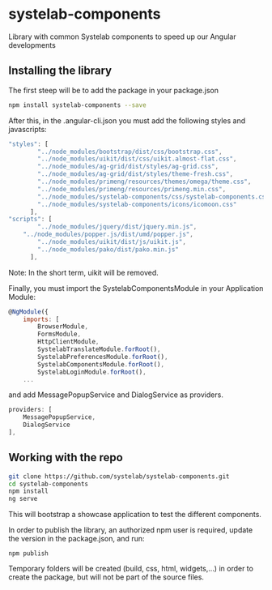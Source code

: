 # systelab-components

Library with common Systelab components to speed up our Angular developments

## Installing the library

The first steep will be to add the package in your package.json

```bash
npm install systelab-components --save
```

After this, in the .angular-cli.json you must add the following styles and javascripts:

```javascript
"styles": [
        "../node_modules/bootstrap/dist/css/bootstrap.css",
        "../node_modules/uikit/dist/css/uikit.almost-flat.css",
        "../node_modules/ag-grid/dist/styles/ag-grid.css",
        "../node_modules/ag-grid/dist/styles/theme-fresh.css",
        "../node_modules/primeng/resources/themes/omega/theme.css",
        "../node_modules/primeng/resources/primeng.min.css",
        "../node_modules/systelab-components/css/systelab-components.css",
        "../node_modules/systelab-components/icons/icomoon.css"
      ],
"scripts": [
        "../node_modules/jquery/dist/jquery.min.js",
	"../node_modules/popper.js/dist/umd/popper.js",
        "../node_modules/uikit/dist/js/uikit.js",
        "../node_modules/pako/dist/pako.min.js"
      ],
```

Note: In the short term, uikit will be removed.

Finally, you must import the SystelabComponentsModule in your Application Module:
```javascript
@NgModule({
	imports: [
		BrowserModule,
		FormsModule,
		HttpClientModule,
		SystelabTranslateModule.forRoot(),
		SystelabPreferencesModule.forRoot(),
		SystelabComponentsModule.forRoot(),
		SystelabLoginModule.forRoot(),
    ...
```

and add MessagePopupService and DialogService as providers.
```javascript
providers: [
	MessagePopupService,
	DialogService
],
```

## Working with the repo


```bash
git clone https://github.com/systelab/systelab-components.git
cd systelab-components
npm install
ng serve
```

This will bootstrap a showcase application to test the different components.

In order to publish the library, an authorized npm user is required, update the version in the package.json, and run:

```npm
npm publish
```

Temporary folders will be created (build, css, html, widgets,...) in order to create the package, but will not be part of the source files.
